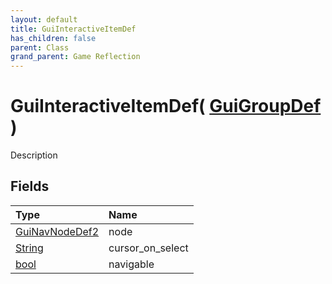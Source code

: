 ```yaml
---
layout: default
title: GuiInteractiveItemDef
has_children: false
parent: Class
grand_parent: Game Reflection
---
```

# GuiInteractiveItemDef( [ GuiGroupDef ](/riftbreaker-wiki/docs/game-reflection/classes/gui_group_def/) )
Description 

## Fields

| Type | Name |
|:----------|:--------------|
| [GuiNavNodeDef2](/riftbreaker-wiki/docs/game-reflection/components/gui_nav_node_def2/) | node |
| [String](/riftbreaker-wiki/docs/game-reflection/components/string/) | cursor_on_select |
| [bool](/riftbreaker-wiki/docs/game-reflection/components/bool/) | navigable |

